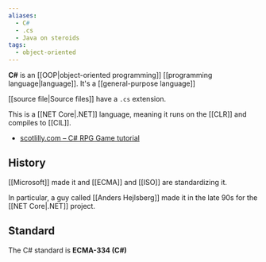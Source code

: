```yaml
---
aliases:
  - C#
  - .cs
  - Java on steroids
tags:
  - object-oriented
---
```

**C#** is an [[OOP|object-oriented programming]] [[programming language|language]].
It's a [[general-purpose language]]

[[source file|Source files]] have a `.cs` extension.

This is a [[NET Core|.NET]] language, meaning it runs on the [[CLR]] and compiles to [[CIL]].

- [scotlilly.com – C# RPG Game tutorial](https://scottlilly.com/learn-c-by-building-a-simple-rpg-index/)

## History

[[Microsoft]] made it and [[ECMA]] and [[ISO]] are standardizing it.

In particular, a guy called [[Anders Hejlsberg]] made it in the late 90s for the [[NET Core|.NET]] project.

## Standard

The C# standard is **ECMA-334 (C#)**